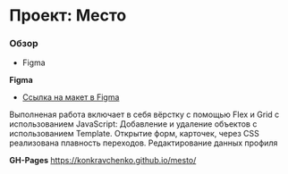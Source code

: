 # Проект: Место

### Обзор

* Figma

**Figma**

* [Ссылка на макет в Figma](https://www.figma.com/file/bjyvbKKJN2naO0ucURl2Z0/JavaScript.-Sprint-5?node-id=0%3A1)

Выполненая работа включает в себя вёрстку с помощью Flex и Grid c использованием JavaScript:
  Добавление и удаление объектов с использованием Template.  Открытие форм, карточек, через CSS реализована плавность переходов.  Редактирование данных профиля


**GH-Pages**
https://konkravchenko.github.io/mesto/
